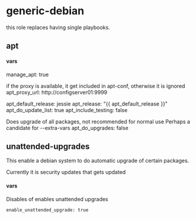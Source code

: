 generic-debian
=================

this role replaces having single playbooks.

apt
---------

#### vars

   manage_apt: true

if the proxy is available, it get included in apt-conf, otherwise it is ignored
   apt_proxy_url: http://configserver01:9999

   apt_default_release: jessie
   apt_release: "{{ apt_default_release }}"
   apt_do_update_list: true
   apt_include_testing: false

Does upgrade of all packages, not recommended for normal use
Perhaps a candidate for --extra-vars
   apt_do_upgrades: false 

unattended-upgrades
----------------------

This enable a debian system to do automatic upgrade of certain packages.

Currently it is security updates that gets updated

#### vars

Disables of enables unattended upgrades

    enable_unattended_upgrade: true

